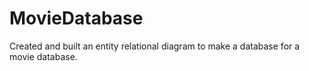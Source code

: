 # MovieDatabase
Created and built an entity relational diagram to make a database for a movie database.
